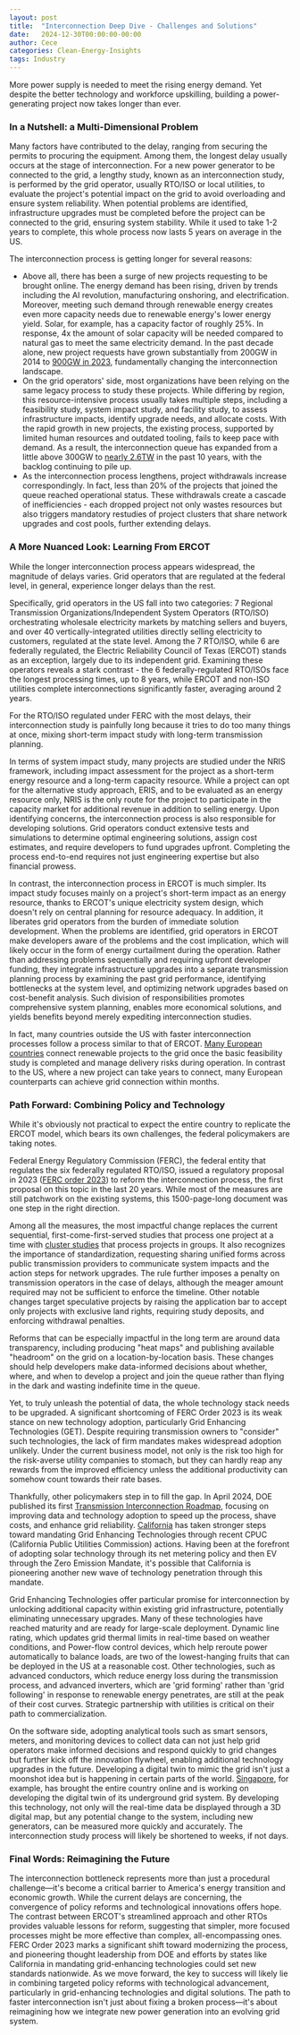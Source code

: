 ```yaml
---
layout: post
title:  "Interconnection Deep Dive - Challenges and Solutions"
date:   2024-12-30T00:00:00-00:00
author: Cece
categories: Clean-Energy-Insights
tags: Industry
---
```


More power supply is needed to meet the rising energy demand. Yet despite the better technology and workforce upskilling, building a power-generating project now takes longer than ever. 

### **In a Nutshell: a Multi-Dimensional Problem**

Many factors have contributed to the delay, ranging from securing the permits to procuring the equipment. Among them, the longest delay usually occurs at the stage of interconnection. For a new power generator to be connected to the grid, a lengthy study, known as an interconnection study, is performed by the grid operator, usually RTO/ISO or local utilities, to evaluate the project's potential impact on the grid to avoid overloading and ensure system reliability. When potential problems are identified, infrastructure upgrades must be completed before the project can be connected to the grid, ensuring system stability. While it used to take 1-2 years to complete, this whole process now lasts 5 years on average in the US.

The interconnection process is getting longer for several reasons:

- Above all, there has been a surge of new projects requesting to be brought online. The energy demand has been rising, driven by trends including the AI revolution, manufacturing onshoring, and electrification. Moreover, meeting such demand through renewable energy creates even more capacity needs due to renewable energy's lower energy yield. Solar, for example, has a capacity factor of roughly 25%. In response, 4x the amount of solar capacity will be needed compared to natural gas to meet the same electricity demand. In the past decade alone, new project requests have grown substantially from 200GW in 2014 to [900GW in 2023](https://emp.lbl.gov/sites/default/files/2024-04/Queued%20Up%202024%20Edition_R2.pdf), fundamentally changing the interconnection landscape.
- On the grid operators' side, most organizations have been relying on the same legacy process to study these projects. While differing by region, this resource-intensive process usually takes multiple steps, including a feasibility study, system impact study, and facility study, to assess infrastructure impacts, identify upgrade needs, and allocate costs. With the rapid growth in new projects, the existing process, supported by limited human resources and outdated tooling, fails to keep pace with demand. As a result, the interconnection queue has expanded from a little above 300GW to [nearly 2.6TW](https://emp.lbl.gov/sites/default/files/2024-04/Queued%20Up%202024%20Edition_R2.pdf) in the past 10 years, with the backlog continuing to pile up.
- As the interconnection process lengthens, project withdrawals increase correspondingly. In fact, less than 20% of the projects that joined the queue reached operational status. These withdrawals create a cascade of inefficiencies - each dropped project not only wastes resources but also triggers mandatory restudies of project clusters that share network upgrades and cost pools, further extending delays.

### **A More Nuanced Look: Learning From ERCOT**

While the longer interconnection process appears widespread, the magnitude of delays varies. Grid operators that are regulated at the federal level, in general, experience longer delays than the rest.

Specifically, grid operators in the US fall into two categories: 7 Regional Transmission Organizations/Independent System Operators (RTO/ISO) orchestrating wholesale electricity markets by matching sellers and buyers, and over 40 vertically-integrated utilities directly selling electricity to customers, regulated at the state level. Among the 7 RTO/ISO, while 6 are federally regulated, the Electric Reliability Council of Texas (ERCOT) stands as an exception, largely due to its independent grid. Examining these operators reveals a stark contrast - the 6 federally-regulated RTO/ISOs face the longest processing times, up to 8 years, while ERCOT and non-ISO utilities complete interconnections significantly faster, averaging around 2 years.

For the RTO/ISO regulated under FERC with the most delays, their interconnection study is painfully long because it tries to do too many things at once, mixing short-term impact study with long-term transmission planning. 

In terms of system impact study, many projects are studied under the NRIS framework, including impact assessment for the project as a short-term energy resource and a long-term capacity resource. While a project can opt for the alternative study approach, ERIS, and to be evaluated as an energy resource only, NRIS is the only route for the project to participate in the capacity market for additional revenue in addition to selling energy. Upon identifying concerns, the interconnection process is also responsible for developing solutions. Grid operators conduct extensive tests and simulations to determine optimal engineering solutions, assign cost estimates, and require developers to fund upgrades upfront. Completing the process end-to-end requires not just engineering expertise but also financial prowess.

In contrast, the interconnection process in ERCOT is much simpler. Its impact study focuses mainly on a project's short-term impact as an energy resource, thanks to ERCOT's unique electricity system design, which doesn't rely on central planning for resource adequacy. In addition, it liberates grid operators from the burden of immediate solution development. When the problems are identified, grid operators in ERCOT make developers aware of the problems and the cost implication, which will likely occur in the form of energy curtailment during the operation. Rather than addressing problems sequentially and requiring upfront developer funding, they integrate infrastructure upgrades into a separate transmission planning process by examining the past grid performance, identifying bottlenecks at the system level, and optimizing network upgrades based on cost-benefit analysis. Such division of responsibilities promotes comprehensive system planning, enables more economical solutions, and yields benefits beyond merely expediting interconnection studies.

In fact, many countries outside the US with faster interconnection processes follow a process similar to that of ERCOT. [Many European countries](https://www.energypolicy.columbia.edu/whats-next-in-interconnection-reform-lessons-from-international-experience/) connect renewable projects to the grid once the basic feasibility study is completed and manage delivery risks during operation. In contrast to the US, where a new project can take years to connect, many European counterparts can achieve grid connection within months.

### **Path Forward: Combining Policy and Technology**

While it's obviously not practical to expect the entire country to replicate the ERCOT model, which bears its own challenges, the federal policymakers are taking notes.

Federal Energy Regulatory Commission (FERC), the federal entity that regulates the six federally regulated RTO/ISO, issued a regulatory proposal in 2023 ([FERC order 2023](https://www.ferc.gov/media/order-no-2023)) to reform the interconnection process, the first proposal on this topic in the last 20 years. While most of the measures are still patchwork on the existing systems, this 1500-page-long document was one step in the right direction.

Among all the measures, the most impactful change replaces the current sequential, first-come-first-served studies that process one project at a time with [cluster studies](https://www.projectfinance.law/publications/2023/november/ferc-moves-to-break-the-interconnection-logjam/) that process projects in groups. It also recognizes the importance of standardization, requesting sharing unified forms across public transmission providers to communicate system impacts and the action steps for network upgrades. The rule further imposes a penalty on transmission operators in the case of delays, although the meager amount required may not be sufficient to enforce the timeline. Other notable changes target speculative projects by raising the application bar to accept only projects with exclusive land rights, requiring study deposits, and enforcing withdrawal penalties. 

Reforms that can be especially impactful in the long term are around data transparency, including producing "heat maps" and publishing available "headroom" on the grid on a location-by-location basis. These changes should help developers make data-informed decisions about whether, where, and when to develop a project and join the queue rather than flying in the dark and wasting indefinite time in the queue. 

Yet, to truly unleash the potential of data, the whole technology stack needs to be upgraded. A significant shortcoming of FERC Order 2023 is its weak stance on new technology adoption, particularly Grid Enhancing Technologies (GET). Despite requiring transmission owners to "consider" such technologies, the lack of firm mandates makes widespread adoption unlikely. Under the current business model, not only is the risk too high for the risk-averse utility companies to stomach, but they can hardly reap any rewards from the improved efficiency unless the additional productivity can somehow count towards their rate bases.

Thankfully, other policymakers step in to fill the gap. In April 2024, DOE published its first [Transmission Interconnection Roadmap](https://www.energy.gov/eere/i2x/doe-transmission-interconnection-roadmap-transforming-bulk-transmission-interconnection), focusing on improving data and technology adoption to speed up the process, shave costs, and enhance grid reliability. [California](https://leginfo.legislature.ca.gov/faces/billNavClient.xhtml?bill_id=202320240SB1006) has taken stronger steps toward mandating Grid Enhancing Technologies through recent CPUC (California Public Utilities Commission) actions. Having been at the forefront of adopting solar technology through its net metering policy and then EV through the Zero Emission Mandate, it's possible that California is pioneering another new wave of technology penetration through this mandate.

Grid Enhancing Technologies offer particular promise for interconnection by unlocking additional capacity within existing grid infrastructure, potentially eliminating unnecessary upgrades. Many of these technologies have reached maturity and are ready for large-scale deployment. Dynamic line rating, which updates grid thermal limits in real-time based on weather conditions, and Power-flow control devices, which help reroute power automatically to balance loads, are two of the lowest-hanging fruits that can be deployed in the US at a reasonable cost. Other technologies, such as advanced conductors, which reduce energy loss during the transmission process, and advanced inverters, which are 'grid forming' rather than 'grid following' in response to renewable energy penetrates, are still at the peak of their cost curves. Strategic partnership with utilities is critical on their path to commercialization.

On the software side, adopting analytical tools such as smart sensors, meters, and monitoring devices to collect data can not just help grid operators make informed decisions and respond quickly to grid changes but further kick off the innovation flywheel, enabling additional technology upgrades in the future. Developing a digital twin to mimic the grid isn't just a moonshot idea but is happening in certain parts of the world. [Singapore](https://infra.global/singapores-digital-twin-from-science-fiction-to-hi-tech-reality/), for example, has brought the entire country online and is working on developing the digital twin of its underground grid system. By developing this technology, not only will the real-time data be displayed through a 3D digital map, but any potential change to the system, including new generators, can be measured more quickly and accurately. The interconnection study process will likely be shortened to weeks, if not days.

### **Final Words: Reimagining the Future**

The interconnection bottleneck represents more than just a procedural challenge—it's become a critical barrier to America's energy transition and economic growth. While the current delays are concerning, the convergence of policy reforms and technological innovations offers hope. The contrast between ERCOT's streamlined approach and other RTOs provides valuable lessons for reform, suggesting that simpler, more focused processes might be more effective than complex, all-encompassing ones. FERC Order 2023 marks a significant shift toward modernizing the process, and pioneering thought leadership from DOE and efforts by states like California in mandating grid-enhancing technologies could set new standards nationwide. As we move forward, the key to success will likely lie in combining targeted policy reforms with technological advancement, particularly in grid-enhancing technologies and digital solutions. The path to faster interconnection isn't just about fixing a broken process—it's about reimagining how we integrate new power generation into an evolving grid system.